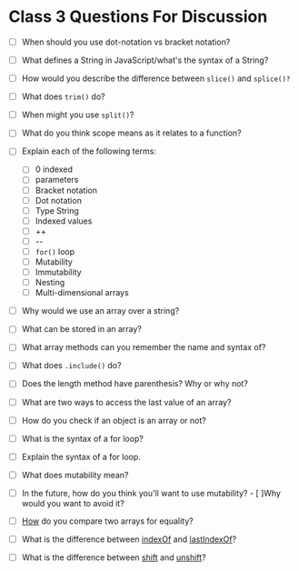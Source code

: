 # Class 3 Questions For Discussion

- [ ] When should you use dot-notation vs bracket notation?
- [ ] What defines a String in JavaScript/what's the syntax of a String?
- [ ] How would you describe the difference between `slice()` and `splice()?`
- [ ] What does `trim()` do?
- [ ] When might you use `split()`?
- [ ] What do you think scope means as it relates to a function?

- [ ] Explain each of the following terms:
    * [ ] 0 indexed
    * [ ] parameters
    * [ ] Bracket notation
    * [ ] Dot notation
    * [ ] Type String
    * [ ] Indexed values
    * [ ] ++
    * [ ] --
    * [ ] `for()` loop
    * [ ] Mutability
    * [ ] Immutability
    * [ ] Nesting
    * [ ] Multi-dimensional arrays

- [ ] Why would we use an array over a string?
- [ ] What can be stored in an array?
- [ ] What array methods can you remember the name and syntax of?
- [ ] What does `.include()` do?
- [ ] Does the length method have parenthesis? Why or why not?
- [ ] What are two ways to access the last value of an array?
- [ ] How do you check if an object is an array or not?
- [ ] What is the syntax of a for loop?
- [ ] Explain the syntax of a for loop.
- [ ] What does mutability mean?
- [ ] In the future, how do you think you'll want to use mutability? - [ ]Why would you want to avoid it?
- [ ] [How](https://codeburst.io/comparison-of-two-arrays-using-javascript-3251d03877fe) do you compare two arrays for equality?
- [ ] What is the difference between [indexOf](https://developer.mozilla.org/en-US/docs/Web/JavaScript/Reference/Global_Objects/Array/indexOf?v=example) and [lastIndexOf](https://developer.mozilla.org/en-US/docs/Web/JavaScript/Reference/Global_Objects/Array/lastIndexOf?v=example)?
- [ ] What is the difference between [shift](https://developer.mozilla.org/en-US/docs/Web/JavaScript/Reference/Global_Objects/Array/shift?v=example) and [unshift](https://developer.mozilla.org/en-US/docs/Web/JavaScript/Reference/Global_Objects/Array/unshift?v=example)?

